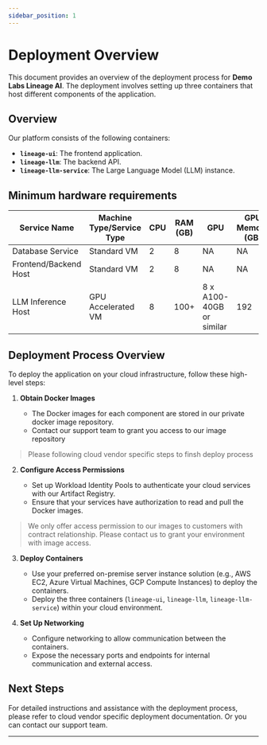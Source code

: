 ```yaml
---
sidebar_position: 1
---
```


# Deployment Overview

This document provides an overview of the deployment process for **Demo Labs Lineage AI**. The deployment involves setting up three containers that host different components of the application.

## Overview

Our platform consists of the following containers:

- **`lineage-ui`**: The frontend application.
- **`lineage-llm`**: The backend API.
- **`lineage-llm-service`**: The Large Language Model (LLM) instance.

## Minimum hardware requirements

| Service Name          | Machine Type/Service Type | CPU | RAM (GB) | GPU           | GPU Memory (GB) | STORAGE (GB) | Amount |
|-----------------------|---------------------------|-----|----------|---------------|------------|--------------|--------|
| Database Service      | Standard VM               | 2   | 8        | NA            | NA         | 10          | 1      |
| Frontend/Backend Host | Standard VM               | 2   | 8        | NA            | NA         | 10           | 1      |
| LLM Inference Host    | GPU Accelerated VM     | 8  | 100+      | 8 x A100-40GB or similar | 192        | 200          | 1      |


## Deployment Process Overview

To deploy the application on your cloud infrastructure, follow these high-level steps:

1. **Obtain Docker Images**

   - The Docker images for each component are stored in our private docker image repository.
   - Contact our support team to grant you access to our image repository

> Please following cloud vendor specific steps to finsh deploy process

2. **Configure Access Permissions**

   - Set up Workload Identity Pools to authenticate your cloud services with our Artifact Registry.
   - Ensure that your services have authorization to read and pull the Docker images.

> We only offer access permission to our images to customers with contract relationship. Please contact us to grant your environment with image access.

3. **Deploy Containers**

   - Use your preferred on-premise server instance solution (e.g., AWS EC2, Azure Virtual Machines, GCP Compute Instances) to deploy the containers.
   - Deploy the three containers (`lineage-ui`, `lineage-llm`, `lineage-llm-service`) within your cloud environment.

4. **Set Up Networking**

   - Configure networking to allow communication between the containers.
   - Expose the necessary ports and endpoints for internal communication and external access.

## Next Steps

For detailed instructions and assistance with the deployment process, please refer to cloud vendor specific deployment documentation. Or you can contact our support team.

---
